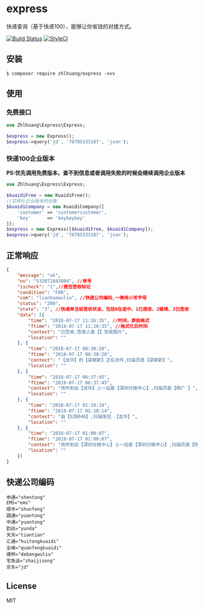 # express

快递查询（基于快递100），能够让你省钱的对接方式。

[![Build Status](https://travis-ci.org/zhlhuang/express.svg?branch=master)](https://travis-ci.org/zhlhuang/express)
[![StyleCI](https://github.styleci.io/repos/151804146/shield?branch=master)](https://github.styleci.io/repos/151804146)
## 安装

```shell
$ composer require zhlhuang/express -vvv
```

## 使用

### 免费接口
```php
use Zhlhuang\Express\Express;

$express = new Express();
$express->query('jd', '78785333107', 'json');
```
### 快递100企业版本

**PS:优先调用免费版本，查不到信息或者调用失败的时候会继续调用企业版本**

```php
use Zhlhuang\Express\Express;

$kuaidiFree = new KuaidiFree();
//实例化企业版本的对象
$kuaidiCompany = new KuaidiCompany([
    'customer' => 'customercustomer',
    'key'      => 'keykeykey'
]);
$express = new Express([$kuaidiFree, $kuaidiCompany]);
$express->query('jd', '78785333107', 'json');
```
## 正常响应
```json
{
	"message": "ok",
	"nu": "532071843804", //单号
	"ischeck": "1",//是否签收标记
	"condition": "F00",
	"com": "lianhaowuliu", //快递公司编码,一律用小写字母
	"status": "200",
	"state": "3", //快递单当前签收状态，包括0在途中、1已揽收、2疑难、3已签收
	"data": [{
		"time": "2018-07-17 11:26:35", //时间，原始格式
		"ftime": "2018-07-17 11:26:35", //格式化后时间
		"context": "已签收,签收人是【】签收图片",
		"location": ""
	}, {
		"time": "2018-07-17 08:30:20",
		"ftime": "2018-07-17 08:30:20",
		"context": "【龙华】的【梁献新】正在派件,扫描员是【梁献新】",
		"location": ""
	}, {
		"time": "2018-07-17 06:37:45",
		"ftime": "2018-07-17 06:37:45",
		"context": "快件到达【龙华】上一站是【深圳分拨中心】,扫描员是【杨广 】",
		"location": ""
	}, {
		"time": "2018-07-17 01:10:14",
		"ftime": "2018-07-17 01:10:14",
		"context": "由【SZB046】,扫描发往 【龙华】",
		"location": ""
	}, {
		"time": "2018-07-17 01:00:07",
		"ftime": "2018-07-17 01:00:07",
		"context": "快件到达【深圳分拨中心】上一站是【深圳分拨中心】,扫描员是【陈封优 】",
		"location": ""
	}]
}
```

## 快递公司编码

```
申通="shentong" 
EMS="ems" 
顺丰="shunfeng" 
圆通="yuantong" 
中通="yuantong" 
韵达="yunda" 
天天="tiantian" 
汇通="huitongkuaidi" 
全峰="quanfengkuaidi" 
德邦="debangwuliu" 
宅急送="zhaijisong"
京东="jd"
```

## License

MIT